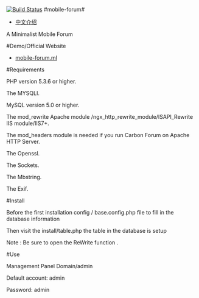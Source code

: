 [![Build Status](https://travis-ci.org/istrwei/Mobile-Forum.svg?branch=master)](https://travis-ci.org/istrwei/Mobile-Forum)
#mobile-forum#
* [中文介绍](/README_zh.md)

A Minimalist Mobile Forum

#Demo/Official Website

* [mobile-forum.ml](http://mobile-forum.ml)

#Requirements

PHP version 5.3.6 or higher.

The MYSQLI.

MySQL version 5.0 or higher.

The mod_rewrite Apache module /ngx_http_rewrite_module/ISAPI_Rewrite IIS module/IIS7+.

The mod_headers module is needed if you run Carbon Forum on Apache HTTP Server.

The Openssl.

The Sockets.

The Mbstring.

The Exif.

#Install

Before the first installation config / base.config.php file to fill in the database information

Then visit the install/table.php the table in the database is setup

Note : Be sure to open the ReWrite function .

#Use

Management Panel Domain/admin

Default account: admin

Password: admin
